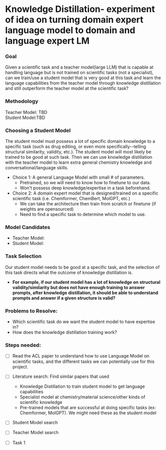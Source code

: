 # Knowledge Distillation- experiment of idea on turning domain expert language model to domain and language expert LM 

### Goal  
Given a scientific task and a teacher model(large LLM) that is capable at handling language but is not trained on scientific tasks (not a specialist), can we train/use a student model that is very good at this task and learn the language capabilities from the teacher model through knowledge distillation and still outperform the teacher model at the scientific task? 

### Methodology 
Teacher Model: TBD   
Student Model:TBD    
  
### Choosing a Student Model  
The student model must possess a lot of specific domain knowledge to a specific task (such as drug editing, or even more specifically--telling structural similarity, validity, etc.). The student model will most likely be trained to be good at such task. Then we can use knowledge distillation with the teacher model to learn extra general chemistry knowledge and conversational/language skills.  
- Choice 1: A general Language Model with small # of parameters. 
    - Pretrained, so we will need to know how to finetune to our data. 
    - Won't possess deep knowledge/expertise in a task beforehand. 
- Choice 2: A domain expert model that is designed/trained on a specific scientific task (i.e. Chemformer, ChemBert, MolGPT, etc.)
    - We can take the architecture then train from scratch or finetune (if weights are opensourced)
    - Need to find a specific task to determine which model to use. 
  
### Model Candidates 
- Teacher Model:  
- Student Model: 
### Task Selection
Our student model needs to be good at a specific task, and the selection of this task directs what the outcome of knowledge distillation is.  
   - **For example, if our student model has a lot of knowledge on structural validity/similarity but does not have enough training to answer prompts, after knowledge distillation, it should be able to understand prompts and answer if a given structure is valid?** 
  
### Problems to Resolve: 
- Which scientific task do we want the student model to have expertise in? 
- How does the knowledge distillation training work? 


### Steps needed: 
- [ ] Read the ACL paper to understand how to use Language Model on scientific tasks, and the different tasks we can potentially use for this project.   
- [ ] Literature search: Find similar papers that used     
    - Knowledge Distillation to train student model to get language capabilities 
    - Specialist model at chemistry/material science/other kinds of scientific knowledge
    - Pre-trained models that are successful at doing specific tasks (ex: Chemformer, MolGPT). We might need these as the student model 

- [ ] Student Model search   
- [ ] Teacher Model search  
- [ ] Task 1
